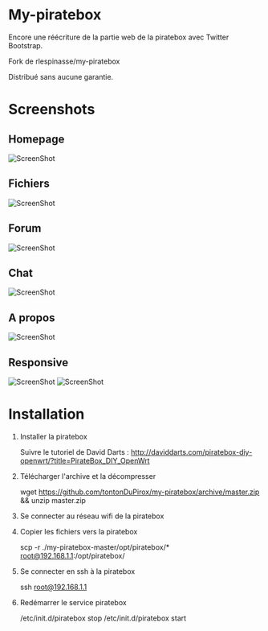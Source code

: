 My-piratebox
============

Encore une réécriture de la partie web de la piratebox avec Twitter Bootstrap.

Fork de rlespinasse/my-piratebox

Distribué sans aucune garantie.

Screenshots
===========

Homepage
--------

![ScreenShot](https://raw.github.com/tontonDuPirox/my-piratebox/master/screens/screen-home.png)

Fichiers
--------

![ScreenShot](https://raw.github.com/tontonDuPirox/my-piratebox/master/screens/screen-shared.png)

Forum
-----

![ScreenShot](https://raw.github.com/tontonDuPirox/my-piratebox/master/screens/screen-forum.png)

Chat
----

![ScreenShot](https://raw.github.com/tontonDuPirox/my-piratebox/master/screens/screen-chat.png)

A propos
--------

![ScreenShot](https://raw.github.com/tontonDuPirox/my-piratebox/master/screens/screen-about.png)

Responsive
----------

![ScreenShot](https://raw.github.com/tontonDuPirox/my-piratebox/master/screens/screen-responsive1.png)
![ScreenShot](https://raw.github.com/tontonDuPirox/my-piratebox/master/screens/screen-responsive2.png)


Installation
============

1) Installer la piratebox

    Suivre le tutoriel de David Darts : 
    http://daviddarts.com/piratebox-diy-openwrt/?title=PirateBox_DIY_OpenWrt

2) Télécharger l'archive et la décompresser

    wget https://github.com/tontonDuPirox/my-piratebox/archive/master.zip && unzip master.zip

3) Se connecter au réseau wifi de la piratebox

4) Copier les fichiers vers la piratebox

    scp -r ./my-piratebox-master/opt/piratebox/* root@192.168.1.1:/opt/piratebox/

5) Se connecter en ssh à la piratebox

    ssh root@192.168.1.1

6) Redémarrer le service piratebox

    /etc/init.d/piratebox stop
    /etc/init.d/piratebox start
